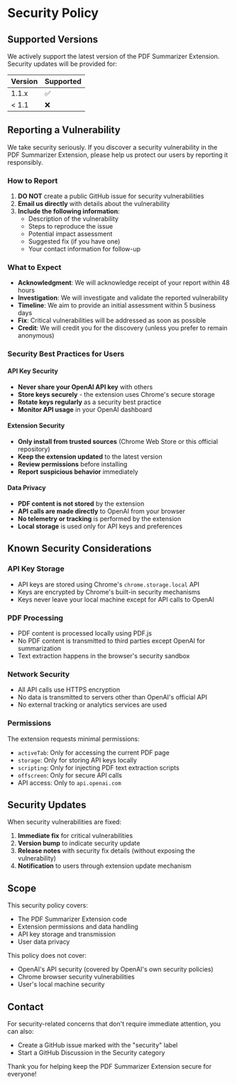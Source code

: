 # Security Policy

## Supported Versions

We actively support the latest version of the PDF Summarizer Extension. Security updates will be provided for:

| Version | Supported          |
| ------- | ------------------ |
| 1.1.x   | :white_check_mark: |
| < 1.1   | :x:                |

## Reporting a Vulnerability

We take security seriously. If you discover a security vulnerability in the PDF Summarizer Extension, please help us protect our users by reporting it responsibly.

### How to Report

1. **DO NOT** create a public GitHub issue for security vulnerabilities
2. **Email us directly** with details about the vulnerability
3. **Include the following information**:
   - Description of the vulnerability
   - Steps to reproduce the issue
   - Potential impact assessment
   - Suggested fix (if you have one)
   - Your contact information for follow-up

### What to Expect

- **Acknowledgment**: We will acknowledge receipt of your report within 48 hours
- **Investigation**: We will investigate and validate the reported vulnerability
- **Timeline**: We aim to provide an initial assessment within 5 business days
- **Fix**: Critical vulnerabilities will be addressed as soon as possible
- **Credit**: We will credit you for the discovery (unless you prefer to remain anonymous)

### Security Best Practices for Users

#### API Key Security
- **Never share your OpenAI API key** with others
- **Store keys securely** - the extension uses Chrome's secure storage
- **Rotate keys regularly** as a security best practice
- **Monitor API usage** in your OpenAI dashboard

#### Extension Security
- **Only install from trusted sources** (Chrome Web Store or this official repository)
- **Keep the extension updated** to the latest version
- **Review permissions** before installing
- **Report suspicious behavior** immediately

#### Data Privacy
- **PDF content is not stored** by the extension
- **API calls are made directly** to OpenAI from your browser
- **No telemetry or tracking** is performed by the extension
- **Local storage** is used only for API keys and preferences

## Known Security Considerations

### API Key Storage
- API keys are stored using Chrome's `chrome.storage.local` API
- Keys are encrypted by Chrome's built-in security mechanisms
- Keys never leave your local machine except for API calls to OpenAI

### PDF Processing
- PDF content is processed locally using PDF.js
- No PDF content is transmitted to third parties except OpenAI for summarization
- Text extraction happens in the browser's security sandbox

### Network Security
- All API calls use HTTPS encryption
- No data is transmitted to servers other than OpenAI's official API
- No external tracking or analytics services are used

### Permissions
The extension requests minimal permissions:
- `activeTab`: Only for accessing the current PDF page
- `storage`: Only for storing API keys locally
- `scripting`: Only for injecting PDF text extraction scripts
- `offscreen`: Only for secure API calls
- API access: Only to `api.openai.com`

## Security Updates

When security vulnerabilities are fixed:

1. **Immediate fix** for critical vulnerabilities
2. **Version bump** to indicate security update
3. **Release notes** with security fix details (without exposing the vulnerability)
4. **Notification** to users through extension update mechanism

## Scope

This security policy covers:

- The PDF Summarizer Extension code
- Extension permissions and data handling
- API key storage and transmission
- User data privacy

This policy does not cover:
- OpenAI's API security (covered by OpenAI's own security policies)
- Chrome browser security vulnerabilities
- User's local machine security

## Contact

For security-related concerns that don't require immediate attention, you can also:

- Create a GitHub issue marked with the "security" label
- Start a GitHub Discussion in the Security category

Thank you for helping keep the PDF Summarizer Extension secure for everyone!